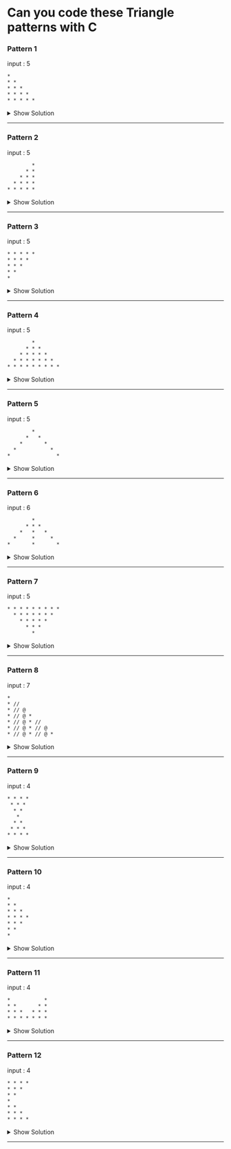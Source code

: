 # Can you code these Triangle patterns with C


### Pattern 1

input : 5
```
*
* *
* * *
* * * *
* * * * *
```

<details> <summary>Show Solution</summary>

Solution by : [@your_name](github_account_url)

```C
// your solution here
```
</details>

---

### Pattern 2

input : 5
```
        *
      * *
    * * *
  * * * *
* * * * *

```

<details> <summary>Show Solution</summary>  

Solution by : [@your_name](github_account_url)

```C
// your solution here
```
</details>

---

### Pattern 3

input : 5
```
* * * * *
* * * *
* * *
* *
*
```

<details> <summary>Show Solution</summary>  

Solution by : [@your_name](github_account_url)

```C
// your solution here
```
</details>

---

### Pattern 4

input : 5
```
        *
      * * *
    * * * * *
  * * * * * * *
* * * * * * * * *
```

<details> <summary>Show Solution</summary>  

Solution by : [@your_name](github_account_url)

```C
// your solution here
```
</details>

---

### Pattern 5

input : 5
```
        *
      *   *
    *       *
  *           *
*               *
```

<details> <summary>Show Solution</summary>  

Solution by : [@your_name](github_account_url)

```C
// your solution here
```
</details>

---

### Pattern 6

input : 6
```
        *
      * * *
    *   *   *
  *     *     *
*       *       *
```

<details> <summary>Show Solution</summary>  

Solution by : [@your_name](github_account_url)

```C
// your solution here
```
</details>

---

### Pattern 7

input : 5
```
* * * * * * * * *
  * * * * * * *
    * * * * *
      * * *
        *
```

<details> <summary>Show Solution</summary>  

Solution by : [@your_name](github_account_url)

```C
// your solution here
```
</details>

---

### Pattern 8

input : 7
```
*
* //
* // @
* // @ *
* // @ * //
* // @ * // @
* // @ * // @ *
```

<details> <summary>Show Solution</summary>  

Solution by : [@your_name](github_account_url)

```C
// your solution here
```
</details>

---

### Pattern 9

input : 4
```
* * * *
 * * *
  * *
   *
  * *
 * * *
* * * *
```

<details> <summary>Show Solution</summary>  

Solution by : [@your_name](github_account_url)

```C
// your solution here
```
</details>

---

### Pattern 10

input : 4
```
*
* *
* * *
* * * *
* * *
* *
*
```

<details> <summary>Show Solution</summary>  

Solution by : [@your_name](github_account_url)

```C
// your solution here
```
</details>

---

### Pattern 11

input : 4
```
*           *
* *       * *
* * *   * * *
* * * * * * *
```

<details> <summary>Show Solution</summary>  

Solution by : [@your_name](github_account_url)

```C
// your solution here
```
</details>

---

### Pattern 12

input : 4
```
* * * *
* * *
* *
*
* *
* * *
* * * *
```

<details> <summary>Show Solution</summary>  

Solution by : [@your_name](github_account_url)

```C
// your solution here
```
</details>

---